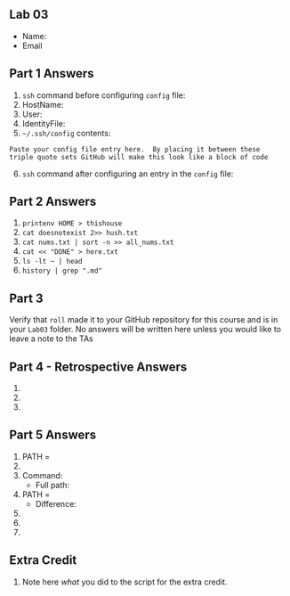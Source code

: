 ## Lab 03

- Name:
- Email

## Part 1 Answers

1. `ssh` command before configuring `config` file:
2. HostName:
3. User:
4. IdentityFile:
5. `~/.ssh/config` contents:

```
Paste your config file entry here.  By placing it between these 
triple quote sets GitHub will make this look like a block of code
```

6. `ssh` command after configuring an entry in the `config` file:

## Part 2 Answers

1. `printenv HOME > thishouse`
2. `cat doesnotexist 2>> hush.txt`
3. `cat nums.txt | sort -n >> all_nums.txt`
4. `cat << "DONE" > here.txt`
5. `ls -lt ~ | head`
6. `history | grep ".md"`

## Part 3

Verify that `roll` made it to your GitHub repository for this course and is in your `Lab03` folder.  No answers will be written here unless you would like to leave a note to the TAs

## Part 4 - Retrospective Answers

1. 
2. 
3. 

## Part 5 Answers

1. PATH =
2.
3. Command:
   - Full path:
4. PATH =
   - Difference:
5.
6.
7.

## Extra Credit

1. Note here *what* you did to the script for the extra credit.
